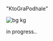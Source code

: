 "KtoGraPodhale" 

![bg kg](https://user-images.githubusercontent.com/57491280/181764789-479b99f6-78b4-46c3-a58b-c3f919751c62.jpg)


in progress..
